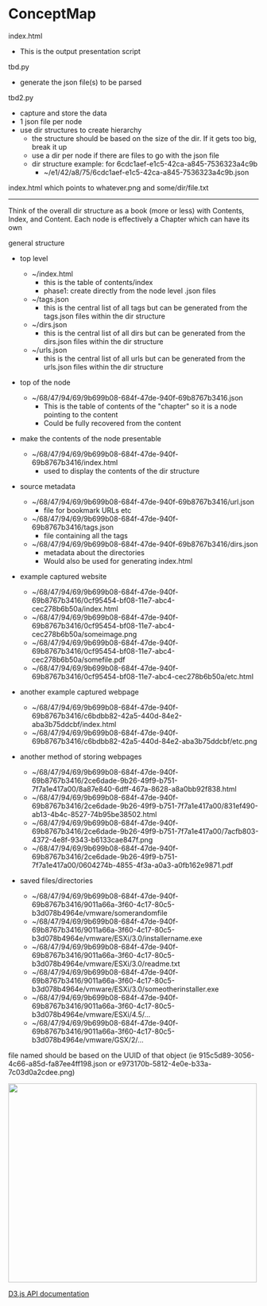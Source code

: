 # ConceptMap

index.html
* This is the output presentation script

tbd.py
* generate the json file(s) to be parsed

tbd2.py
* capture and store the data
* 1 json file per node
* use dir structures to create hierarchy
  * the structure should be based on the size of the dir.  If it gets too big, break it up
  * use a dir per node if there are files to go with the json file
  * dir structure example:  for 6cdc1aef-e1c5-42ca-a845-7536323a4c9b
    * ~/e1/42/a8/75/6cdc1aef-e1c5-42ca-a845-7536323a4c9b.json

index.html
which points to whatever.png and some/dir/file.txt

---

Think of the overall dir structure as a book (more or less) with Contents, Index, and Content.  Each node is effectively a Chapter which can have its own 

general structure
* top level
  * ~/index.html
    * this is the table of contents/index
    * phase1:  create directly from the node level .json files
  * ~/tags.json
    * this is the central list of all tags but can be generated from the tags.json files within the dir structure
  * ~/dirs.json
    * this is the central list of all dirs but can be generated from the dirs.json files within the dir structure
  * ~/urls.json
    * this is the central list of all urls but can be generated from the urls.json files within the dir structure

* top of the node
  * ~/68/47/94/69/9b699b08-684f-47de-940f-69b8767b3416.json
    * This is the table of contents of the "chapter" so it is a node pointing to the content
    * Could be fully recovered from the content

* make the contents of the node presentable
  * ~/68/47/94/69/9b699b08-684f-47de-940f-69b8767b3416/index.html
    * used to display the contents of the dir structure

* source metadata
  * ~/68/47/94/69/9b699b08-684f-47de-940f-69b8767b3416/url.json
    * file for bookmark URLs etc
  * ~/68/47/94/69/9b699b08-684f-47de-940f-69b8767b3416/tags.json
    * file containing all the tags
  * ~/68/47/94/69/9b699b08-684f-47de-940f-69b8767b3416/dirs.json
    * metadata about the directories
    * Would also be used for generating index.html

* example captured website
  * ~/68/47/94/69/9b699b08-684f-47de-940f-69b8767b3416/0cf95454-bf08-11e7-abc4-cec278b6b50a/index.html
  * ~/68/47/94/69/9b699b08-684f-47de-940f-69b8767b3416/0cf95454-bf08-11e7-abc4-cec278b6b50a/someimage.png
  * ~/68/47/94/69/9b699b08-684f-47de-940f-69b8767b3416/0cf95454-bf08-11e7-abc4-cec278b6b50a/somefile.pdf
  * ~/68/47/94/69/9b699b08-684f-47de-940f-69b8767b3416/0cf95454-bf08-11e7-abc4-cec278b6b50a/etc.html

* another example captured webpage
  * ~/68/47/94/69/9b699b08-684f-47de-940f-69b8767b3416/c6bdbb82-42a5-440d-84e2-aba3b75ddcbf/index.html
  * ~/68/47/94/69/9b699b08-684f-47de-940f-69b8767b3416/c6bdbb82-42a5-440d-84e2-aba3b75ddcbf/etc.png

* another method of storing webpages
  * ~/68/47/94/69/9b699b08-684f-47de-940f-69b8767b3416/2ce6dade-9b26-49f9-b751-7f7a1e417a00/8a87e840-6dff-467a-8628-a8a0bb92f838.html
  * ~/68/47/94/69/9b699b08-684f-47de-940f-69b8767b3416/2ce6dade-9b26-49f9-b751-7f7a1e417a00/831ef490-ab13-4b4c-8527-74b95be38502.html
  * ~/68/47/94/69/9b699b08-684f-47de-940f-69b8767b3416/2ce6dade-9b26-49f9-b751-7f7a1e417a00/7acfb803-4372-4e8f-9343-b6133cae847f.png
  * ~/68/47/94/69/9b699b08-684f-47de-940f-69b8767b3416/2ce6dade-9b26-49f9-b751-7f7a1e417a00/0604274b-4855-4f3a-a0a3-a0fb162e9871.pdf

* saved files/directories
  * ~/68/47/94/69/9b699b08-684f-47de-940f-69b8767b3416/9011a66a-3f60-4c17-80c5-b3d078b4964e/vmware/somerandomfile
  * ~/68/47/94/69/9b699b08-684f-47de-940f-69b8767b3416/9011a66a-3f60-4c17-80c5-b3d078b4964e/vmware/ESXi/3.0/installername.exe
  * ~/68/47/94/69/9b699b08-684f-47de-940f-69b8767b3416/9011a66a-3f60-4c17-80c5-b3d078b4964e/vmware/ESXi/3.0/readme.txt
  * ~/68/47/94/69/9b699b08-684f-47de-940f-69b8767b3416/9011a66a-3f60-4c17-80c5-b3d078b4964e/vmware/ESXi/3.0/someotherinstaller.exe
  * ~/68/47/94/69/9b699b08-684f-47de-940f-69b8767b3416/9011a66a-3f60-4c17-80c5-b3d078b4964e/vmware/ESXi/4.5/...
  * ~/68/47/94/69/9b699b08-684f-47de-940f-69b8767b3416/9011a66a-3f60-4c17-80c5-b3d078b4964e/vmware/GSX/2/...

file named should be based on the UUID of that object (ie 915c5d89-3056-4c66-a85d-fa87ee4ff198.json or e973170b-5812-4e0e-b33a-7c03d0a2cdee.png)

<img src="https://imgs.xkcd.com/comics/digital_resource_lifespan_2x.png" align="center" width="500" height="400">



[D3.js API documentation](https://github.com/d3/d3/blob/master/API.md)
